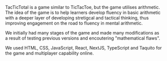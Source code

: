 TacTicTotal is a game similar to TicTacToe, but the game utilises arithmetic. The idea of the game is to help learners develop fluency in basic arithmetic with a deeper layer of developing stretigcal and tactical thinking, thus improving engagement on the road to fluency in mental arithmetic.

We initially had many stages of the game and made many modifications as a result of testing previous versions and encoutering "mathematical flaws".

We used HTML, CSS, JavaScript, React, NextJS, TypeScript and Taquito for the game and multiplayer capability online.
